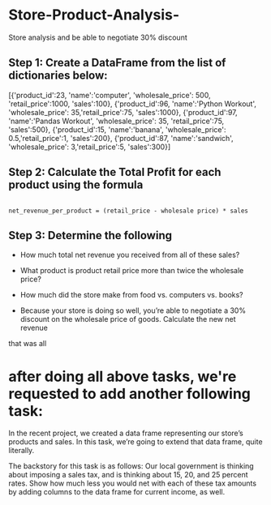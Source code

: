 # Store-Product-Analysis-
Store analysis and be able to negotiate 30% discount


## Step 1: Create a DataFrame from the list of dictionaries below:

[{'product_id':23, 'name':'computer', 'wholesale_price': 500, 'retail_price':1000, 'sales':100}, 
{'product_id':96, 'name':'Python Workout', 'wholesale_price': 35,'retail_price':75, 'sales':1000},
{'product_id':97, 'name':'Pandas Workout', 'wholesale_price': 35, 'retail_price':75, 'sales':500},
{'product_id':15, 'name':'banana', 'wholesale_price': 0.5,'retail_price':1, 'sales':200},
{'product_id':87, 'name':'sandwich', 'wholesale_price': 3,'retail_price':5, 'sales':300}]


## Step 2:  Calculate the Total Profit for each product using the formula 

```

net_revenue_per_product = (retail_price - wholesale price) * sales
```

## Step 3: Determine the following

- How much total net revenue you received from all of these sales?

- What product is product retail price more than twice the wholesale price?

- How much did the store make from food vs. computers vs. books?

- Because your store is doing so well, you’re able to negotiate a 30% discount on the wholesale price of goods. Calculate the new net revenue
 
 
 that was all




# after doing all above tasks, we're requested to add another following task:


In the recent project, we created a data frame representing our store’s products and sales. In
this task, we’re going to extend that data frame, quite literally.


The backstory for this task is as follows: Our local government is thinking about imposing a
sales tax, and is thinking about 15, 20, and 25 percent rates. Show how much less you would net
with each of these tax amounts by adding columns to the data frame for current income, as well.
